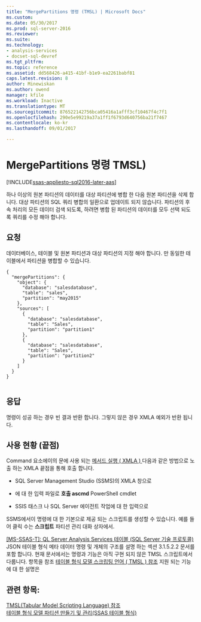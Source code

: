 ```yaml
---
title: "MergePartitions 명령 (TMSL) | Microsoft Docs"
ms.custom: 
ms.date: 05/30/2017
ms.prod: sql-server-2016
ms.reviewer: 
ms.suite: 
ms.technology:
- analysis-services
- docset-sql-devref
ms.tgt_pltfrm: 
ms.topic: reference
ms.assetid: dd568426-a415-41bf-b1e9-ea2261babf81
caps.latest.revision: 8
author: Minewiskan
ms.author: owend
manager: kfile
ms.workload: Inactive
ms.translationtype: MT
ms.sourcegitcommit: 876522142756bca05416a1afff3cf10467f4c7f1
ms.openlocfilehash: 290e5e99219a37a1ff1f6793d640756ba21f7467
ms.contentlocale: ko-kr
ms.lasthandoff: 09/01/2017

---
```

# <a name="mergepartitions-command-tmsl"></a>MergePartitions 명령 TMSL)

[!INCLUDE[ssas-appliesto-sql2016-later-aas](../../includes/ssas-appliesto-sql2016-later-aas.md)]

  하나 이상의 원본 파티션의 데이터를 대상 파티션에 병합 한 다음 원본 파티션을 삭제 합니다. 대상 파티션의 SQL 쿼리 병합의 일환으로 업데이트 되지 않습니다. 파티션의 후속 처리의 모든 데이터 검색 되도록, 하려면 병합 된 파티션의 데이터를 모두 선택 되도록 쿼리를 수정 해야 합니다.  
  
## <a name="request"></a>요청  
 데이터베이스, 테이블 및 원본 파티션과 대상 파티션의 지정 해야 합니다. 만 동일한 테이블에서 파티션을 병합할 수 있습니다.  
  
```  
{   
  "mergePartitions": {   
    "object": {   
      "database": "salesdatabase",   
      "table": "sales",   
      "partition": "may2015"   
    },   
    "sources": [   
      {   
        "database": "salesdatabase",   
        "table": "Sales",   
        "partition": "partition1"   
      },   
      {   
        "database": "salesdatabase",   
        "table": "Sales",   
        "partition": "partition2"   
      }   
    ]   
  }   
}  
  
```  
  
## <a name="response"></a>응답  
 명령이 성공 하는 경우 빈 결과 반환 합니다. 그렇지 않은 경우 XMLA 예외가 반환 됩니다.  
  
## <a name="usage-endpoints"></a>사용 현황 (끝점)  
 Command 요소에이의 문에 사용 되는 [메서드 실행 &#40; XMLA &#41; ](../../analysis-services/xmla/xml-elements-methods-execute.md) 다음과 같은 방법으로 노출 하는 XMLA 끝점을 통해 호출 합니다.  
  
-   SQL Server Management Studio (SSMS)의 XMLA 창으로  
  
-   에 대 한 입력 파일로 **호출 ascmd** PowerShell cmdlet  
  
-   SSIS 태스크 나 SQL Server 에이전트 작업에 대 한 입력으로  
  
 SSMS에서이 명령에 대 한 기본으로 제공 되는 스크립트를 생성할 수 있습니다.  예를 들어 클릭 수는 **스크립트** 파티션 관리 대화 상자에서.  
  
 [ \[MS-SSAS-T\]: QL Server Analysis Services 테이블 (SQL Server 기술 프로토콜)](http://go.microsoft.com/fwlink/p/?LinkId=784855) JSON 테이블 형식 메타 데이터 명령 및 개체의 구조를 설명 하는 섹션 3.1.5.2.2 문서를 포함 합니다. 현재 문서에서는 명령과 기능은 아직 구현 되지 않은 TMSL 스크립트에서 다룹니다. 항목을 참조 [테이블 형식 모델 스크립팅 언어 &#40; TMSL &#41; 참조](../../analysis-services/tabular-model-scripting-language-tmsl-reference.md) 지원 되는 기능에 대 한 설명은  

## <a name="see-also"></a>관련 항목:  
 [TMSL&#40;Tabular Model Scripting Language&#41; 참조](../../analysis-services/tabular-model-scripting-language-tmsl-reference.md)   
 [테이블 형식 모델 파티션 만들기 및 관리&#40;SSAS 테이블 형식&#41;](../../analysis-services/tabular-models/create-and-manage-tabular-model-partitions-ssas-tabular.md)  
  
  

